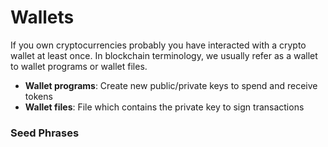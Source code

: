 # Wallets

If you own cryptocurrencies probably you have interacted with a crypto wallet at least once. In blockchain terminology, we usually refer as a wallet to wallet programs or wallet files.

* **Wallet programs**: Create new public/private keys to spend and receive tokens
* **Wallet files**: File which contains the private key to sign transactions



### Seed Phrases





